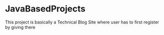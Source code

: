 # JavaBasedProjects

This project is basically a Technical Blog Site where user has to first register by giving there
